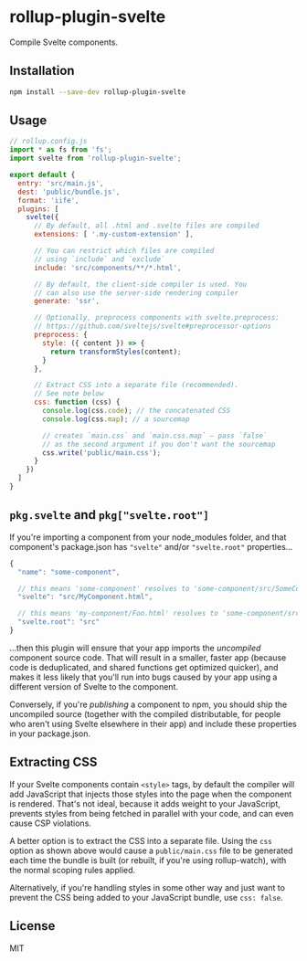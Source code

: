 # rollup-plugin-svelte

Compile Svelte components.


## Installation

```bash
npm install --save-dev rollup-plugin-svelte
```


## Usage

```js
// rollup.config.js
import * as fs from 'fs';
import svelte from 'rollup-plugin-svelte';

export default {
  entry: 'src/main.js',
  dest: 'public/bundle.js',
  format: 'iife',
  plugins: [
    svelte({
      // By default, all .html and .svelte files are compiled
      extensions: [ '.my-custom-extension' ],

      // You can restrict which files are compiled
      // using `include` and `exclude`
      include: 'src/components/**/*.html',

      // By default, the client-side compiler is used. You
      // can also use the server-side rendering compiler
      generate: 'ssr',

      // Optionally, preprocess components with svelte.preprocess:
      // https://github.com/sveltejs/svelte#preprocessor-options
      preprocess: {
        style: ({ content }) => {
          return transformStyles(content);
        }
      },

      // Extract CSS into a separate file (recommended).
      // See note below
      css: function (css) {
        console.log(css.code); // the concatenated CSS
        console.log(css.map); // a sourcemap

        // creates `main.css` and `main.css.map` — pass `false`
        // as the second argument if you don't want the sourcemap
        css.write('public/main.css');
      }
    })
  ]
}
```


## `pkg.svelte` and `pkg["svelte.root"]`

If you're importing a component from your node_modules folder, and that component's package.json has `"svelte"` and/or `"svelte.root"` properties...

```js
{
  "name": "some-component",

  // this means 'some-component' resolves to 'some-component/src/SomeComponent.html'
  "svelte": "src/MyComponent.html",

  // this means 'my-component/Foo.html' resolves to 'some-component/src/Foo.html'
  "svelte.root": "src"
}
```

...then this plugin will ensure that your app imports the *uncompiled* component source code. That will result in a smaller, faster app (because code is deduplicated, and shared functions get optimized quicker), and makes it less likely that you'll run into bugs caused by your app using a different version of Svelte to the component.

Conversely, if you're *publishing* a component to npm, you should ship the uncompiled source (together with the compiled distributable, for people who aren't using Svelte elsewhere in their app) and include these properties in your package.json.


## Extracting CSS

If your Svelte components contain `<style>` tags, by default the compiler will add JavaScript that injects those styles into the page when the component is rendered. That's not ideal, because it adds weight to your JavaScript, prevents styles from being fetched in parallel with your code, and can even cause CSP violations.

A better option is to extract the CSS into a separate file. Using the `css` option as shown above would cause a `public/main.css` file to be generated each time the bundle is built (or rebuilt, if you're using rollup-watch), with the normal scoping rules applied.

Alternatively, if you're handling styles in some other way and just want to prevent the CSS being added to your JavaScript bundle, use `css: false`.


## License

MIT
